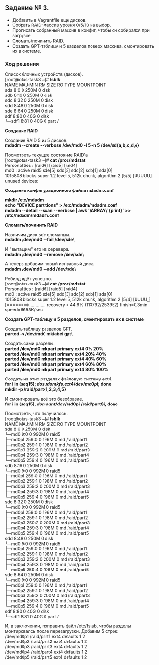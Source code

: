 ## Задание № 3. ##

- Добавить в Vagrantfile еще дисков.
- Собрать RAID-массив уровня 0/5/10 на выбор.
- Прописать собранный массив в конфиг, чтобы он собирался при загрузке
- Сломать/починить RAID.
- Создать GPT-таблицу и 5 разделов поверх массива, смонтировать их в системе.

### Ход решения ###

Список блочных устройств (дисков).\
[root@otus-task3 ~]# **lsblk**\
NAME   MAJ:MIN RM  SIZE RO TYPE MOUNTPOINT\
sda      8:0    0  250M  0 disk\
sdb      8:16   0  250M  0 disk\
sdc      8:32   0  250M  0 disk\
sdd      8:48   0  250M  0 disk\
sde      8:64   0  250M  0 disk\
sdf      8:80   0   40G  0 disk\
└─sdf1   8:81   0   40G  0 part /

**Создание RAID**

Создание RAID 5 из 5 дисков.\
**mdadm --create --verbose /dev/md0 -l 5 -n 5 /dev/sd{a,b,c,d,e}**

Посмотреть текущее состояние RAID'а\
[root@otus-task3 ~]# **cat /proc/mdstat**\
Personalities : [raid6] [raid5] [raid4]\
md0 : active raid5 sde[5] sdd[3] sdc[2] sdb[1] sda[0]\
      1015808 blocks super 1.2 level 5, 512k chunk, algorithm 2 [5/5] [UUUUU]\
unused devices: <none>

**Создание конфигурационного файла mdadm.conf**

**mkdir /etc/mdadm**\
**echo "DEVICE partitions" > /etc/mdadm/mdadm.conf**\
**mdadm --detail --scan --verbose | awk '/ARRAY/ {print}' >> /etc/mdadm/mdadm.conf**

**Сломать/починить RAID**

Назничим диск sde сломаным.\
**mdadm /dev/md0 --fail /dev/sde**\

И "вытащим" его из серевера.\
**mdadm /dev/md0 --remove /dev/sde**\

А теперь добавим новый исправный диск.\
**mdadm /dev/md0 --add /dev/sde**\

Ребилд идёт успешно.\
[root@otus-task3 ~]# **cat /proc/mdstat**\
Personalities : [raid6] [raid5] [raid4]\
md0 : active raid5 sde[5] sdd[3] sdc[2] sdb[1] sda[0]\
      1015808 blocks super 1.2 level 5, 512k chunk, algorithm 2 [5/4] [UUUU_]\
      [========>............]  recovery = 44.6% (113792/253952) finish=0.3min speed=6693K/sec

**Создать GPT-таблицу и 5 разделов, смонтировать их в системе**

Создать таблицу разделов GPT.\
**parted -s /dev/md0 mklabel gpt**\

Создать сами разделы.\
**parted /dev/md0 mkpart primary ext4 0% 20%**\
**parted /dev/md0 mkpart primary ext4 20% 40%**\
**parted /dev/md0 mkpart primary ext4 40% 60%**\
**parted /dev/md0 mkpart primary ext4 60% 80%**\
**parted /dev/md0 mkpart primary ext4 80% 100%**

Создать на этих разделах файловую систему ext4.\
**for i in $(seq 1 5); do sudo mkfs.ext4 /dev/md0p$i; done**\
**mkdir -p /raid/part{1,2,3,4,5}**

И смонтировать всё это безобразие.\
**for i in $(seq 1 5); do mount /dev/md0p$i /raid/part$i; done**

Посмотреть, что получилось.\
[root@otus-task3 ~]# **lsblk**\
NAME      MAJ:MIN RM  SIZE RO TYPE  MOUNTPOINT\
sda         8:0    0  250M  0 disk\
└─md0       9:0    0  992M  0 raid5\
  ├─md0p1 259:0    0  196M  0 md    /raid/part1\
  ├─md0p2 259:1    0  198M  0 md    /raid/part2\
  ├─md0p3 259:2    0  200M  0 md    /raid/part3\
  ├─md0p4 259:3    0  198M  0 md    /raid/part4\
  └─md0p5 259:4    0  196M  0 md    /raid/part5\
sdb         8:16   0  250M  0 disk\
└─md0       9:0    0  992M  0 raid5\
  ├─md0p1 259:0    0  196M  0 md    /raid/part1\
  ├─md0p2 259:1    0  198M  0 md    /raid/part2\
  ├─md0p3 259:2    0  200M  0 md    /raid/part3\
  ├─md0p4 259:3    0  198M  0 md    /raid/part4\
  └─md0p5 259:4    0  196M  0 md    /raid/part5\
sdc         8:32   0  250M  0 disk\
└─md0       9:0    0  992M  0 raid5\
  ├─md0p1 259:0    0  196M  0 md    /raid/part1\
  ├─md0p2 259:1    0  198M  0 md    /raid/part2\
  ├─md0p3 259:2    0  200M  0 md    /raid/part3\
  ├─md0p4 259:3    0  198M  0 md    /raid/part4\
  └─md0p5 259:4    0  196M  0 md    /raid/part5\
sdd         8:48   0  250M  0 disk\
└─md0       9:0    0  992M  0 raid5\
  ├─md0p1 259:0    0  196M  0 md    /raid/part1\
  ├─md0p2 259:1    0  198M  0 md    /raid/part2\
  ├─md0p3 259:2    0  200M  0 md    /raid/part3\
  ├─md0p4 259:3    0  198M  0 md    /raid/part4\
  └─md0p5 259:4    0  196M  0 md    /raid/part5\
sde         8:64   0  250M  0 disk\
└─md0       9:0    0  992M  0 raid5\
  ├─md0p1 259:0    0  196M  0 md    /raid/part1\
  ├─md0p2 259:1    0  198M  0 md    /raid/part2\
  ├─md0p3 259:2    0  200M  0 md    /raid/part3\
  ├─md0p4 259:3    0  198M  0 md    /raid/part4\
  └─md0p5 259:4    0  196M  0 md    /raid/part5\
sdf         8:80   0   40G  0 disk\
└─sdf1      8:81   0   40G  0 part  /

И, в заключении, поправить файл /etc/fstab, чтобы разделы монтировалсь после перезагрузки. Добавим 5 строк:\
/dev/md0p1                      /raid/part1             ext4            defaults        1 2\
/dev/md0p2                      /raid/part2             ext4            defaults        1 2\
/dev/md0p3                      /raid/part3             ext4            defaults        1 2\
/dev/md0p4                      /raid/part4             ext4            defaults        1 2\
/dev/md0p5                      /raid/part5             ext4            defaults        1 2
